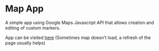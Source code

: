 # Map App

A simple app using Google Maps Javascript API that allows creation and editing of custom markers.

App can be visited [here](https://amazing-map-app.herokuapp.com/)
(Sometimes map doesn't load, a refresh of the page usually helps)